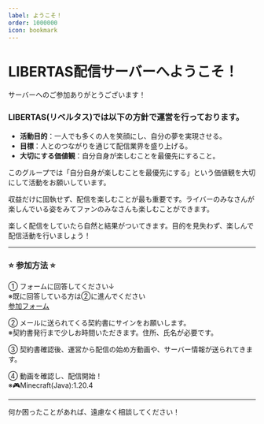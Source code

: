 ```yaml
---
label: ようこそ！
order: 1000000
icon: bookmark
---
```


# LIBERTAS配信サーバーへようこそ！  
サーバーへのご参加ありがとうございます！

### LIBERTAS(リベルタス)では以下の方針で運営を行っております。
- **活動目的**：一人でも多くの人を笑顔にし、自分の夢を実現させる。
- **目標**：人とのつながりを通じて配信業界を盛り上げる。
- **大切にする価値観**：自分自身が楽しむことを最優先にすること。

このグループでは「自分自身が楽しむことを最優先にする」という価値観を大切にして活動をお願いしています。

収益だけに固執せず、配信を楽しむことが最も重要です。ライバーのみなさんが楽しんでいる姿をみてファンのみなさんも楽しむことができます。

楽しく配信をしていたら自然と結果がついてきます。目的を見失わず、楽しんで配信活動を行いましょう！

---

### ⭐ **参加方法** ⭐  
① フォームに回答してください↓  
※既に回答している方は②に進んでください  
[参加フォーム](https://forms.gle/sckcgbppXWGJ9BrJA)

② メールに送られてくる契約書にサインをお願いします。  
※契約書発行まで少しお時間いただきます。住所、氏名が必要です。

③ 契約書確認後、運営から配信の始め方動画や、サーバー情報が送られてきます。

④ 動画を確認し、配信開始！  
※🎮Minecraft(Java):1.20.4

---

何か困ったことがあれば、遠慮なく相談してください！
